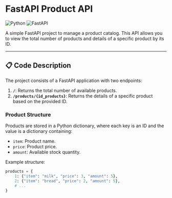 # FastAPI Product API

![Python](https://img.shields.io/badge/Python-3776AB?style=for-the-badge&logo=python&logoColor=white)
![FastAPI](https://img.shields.io/badge/FastAPI-009688?style=for-the-badge&logo=fastapi&logoColor=white)

A simple FastAPI project to manage a product catalog. This API allows you to view the total number of products and details of a specific product by its ID.

---

## 📋 Code Description

The project consists of a FastAPI application with two endpoints:

1. **`/`**: Returns the total number of available products.
2. **`/products/{id_products}`**: Returns the details of a specific product based on the provided ID.

### Product Structure
Products are stored in a Python dictionary, where each key is an ID and the value is a dictionary containing:
- `item`: Product name.
- `price`: Product price.
- `amount`: Available stock quantity.

Example structure:
```python
products = {
    1: {"item": "milk", "price": 3, "amount": 5},
    2: {"item": "bread", "price": 2, "amount": 5},
    # ...
}
